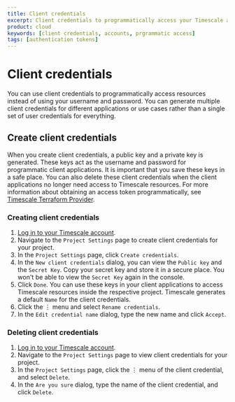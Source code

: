 ```yaml
---
title: Client credentials
excerpt: Client credentials to programmatically access your Timescale account
product: cloud
keywords: [client credentials, accounts, prgrammatic access]
tags: [authentication tokens]
---
```


# Client credentials

You can use client credentials to programmatically access resources instead
of using your username and password. You can generate multiple client
credentials for different applications or use cases rather than a single set of
user credentials for everything.

## Create client credentials

When you create client credentials, a public key and a private key is generated.
These keys act as the username and password for programmatic client
applications. It is important that you save these keys in a safe place. You can
also delete these client credentials when the client applications no longer need
access to Timescale resources. For more information about obtaining an access
token programmatically, see [Timescale Terraform Provider][terraform-provider].

<Procedure>

### Creating client credentials

1.  [Log in to your Timescale account][cloud-login].
1.  Navigate to the `Project Settings` page to create client credentials for
    your project.
1.  In the `Project Settings` page, click `Create credentials`.
1.  In the `New client credentials` dialog, you can view the `Public key` and the
    `Secret Key`.
    Copy your secret key and store it in a secure place. You won't be able to
    view the `Secret Key` again in the console.
1.  Click `Done`.
    You can use these keys in your client applications to access Timescale
    resources inside the respective project.
    Timescale generates a default `Name` for the client credentials.
1.  Click the ⋮ menu and select `Rename credentials`.
1.  In the  `Edit credential name` dialog, type the new name and click `Accept`.

</Procedure>

### Deleting client credentials

<Procedure>

1.  [Log in to your Timescale account][cloud-login].
1.  Navigate to the `Project Settings` page to view client credentials for
    your project.
1.  In the `Project Settings` page, click the ⋮ menu of the client credential,
    and select `Delete`.
1.  In the `Are you sure` dialog, type the name of the client credential, and
    click `Delete`.

</Procedure>

[cloud-login]: https://console.cloud.timescale.com/
[terraform-provider]: https://registry.terraform.io/providers/timescale/timescale/latest/docs
